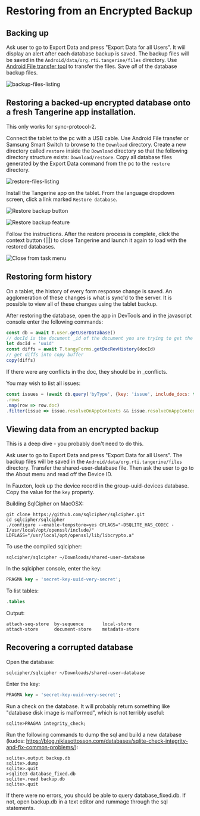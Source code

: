 # Restoring from an Encrypted Backup

## Backing up

Ask user to go to Export Data and press "Export Data for all Users". It wiil display an alert after each database backup is saved. The backup files will be saved in the `Android/data/org.rti.tangerine/files` directory. Use [Android File transfer tool](https://www.android.com/filetransfer/) to transfer the files. Save *all* of the database backup files.

![backup-files-listing](./assets/backup-files-listing.png )

## Restoring a backed-up encrypted database onto a fresh Tangerine app installation.

This only works for sync-protocol-2. 

Connect the tablet to the pc with a USB cable. Use Android File transfer or Samsung Smart Switch to browse to the `Download` directory. Create a new directory called `restore` inside the `Download` directory so that the following directory structure exists: `Download/restore`. Copy all database files generated by the Export Data command from the pc to the `restore` directory. 

![restore-files-listing](./assets/restore-files-listing.png )

Install the Tangerine app on the tablet.  From the language dropdown screen, click a link marked `Restore database`. 

![Restore backup button](./assets/tangy-restore-backup-button_sm.jpg )

![Restore backup feature](./assets/restore-backup-feature_sm.jpg)

Follow the instructions. After the restore process is complete, click the context button (|||) to close Tangerine and launch it again to load with the restored databases.

![Close from task menu](./assets/close-app-completely_sm.jpg)

## Restoring form history

On a tablet, the history of every form response change is saved. An agglomeration of these changes is what is sync'd to the server. It is possible to view all of these changes using the tablet backup.

After restoring the database, open the app in DevTools and in the javascript console enter the following commands:

```javascript
const db = await T.user.getUserDatabase()
// docId is the document _id of the document you are trying to get the history from.
let docId = 'uuid'
const diffs = await T.tangyForms.getDocRevHistory(docId)
// get diffs into copy buffer
copy(diffs)
```

If there were any conflicts in the doc, they should be in _conflicts.

You may wish to list all issues:
```javascript
const issues = (await db.query('byType', {key: 'issue', include_docs: true}))
.rows
.map(row => row.doc)
.filter(issue => issue.resolveOnAppContexts && issue.resolveOnAppContexts.includes('CLIENT'))
```

## Viewing data from an encrypted backup

This is a deep dive - you probably don't need to do this. 

Ask user to go to Export Data and press "Export Data for all Users". The backup files will be saved in the `Android/data/org.rti.tangerine/files` directory. Transfer the shared-user-database file. Then ask the user to go to the About menu and read off the Device ID. 

In Fauxton, look up the device record in the group-uuid-devices database. Copy the value for the `key` property.

Building SqlCipher on MacOSX:

```shell script
git clone https://github.com/sqlcipher/sqlcipher.git
cd sqlcipher/sqlcipher
./configure --enable-tempstore=yes CFLAGS="-DSQLITE_HAS_CODEC -I/usr/local/opt/openssl/include/" LDFLAGS="/usr/local/opt/openssl/lib/libcrypto.a"
```

To use the compiled sqlcipher:

```shell script
sqlcipher/sqlcipher ~/Downloads/shared-user-database
```
In the sqlcipher console, enter the key:

```sql
PRAGMA key = 'secret-key-uuid-very-secret';
```

To list tables:

```sql
.tables
```
Output: 
```shell script
attach-seq-store  by-sequence       local-store
attach-store      document-store    metadata-store
```

## Recovering a corrupted database

Open the database:

```shell script
sqlcipher/sqlcipher ~/Downloads/shared-user-database
```
Enter the key:

```sql
PRAGMA key = 'secret-key-uuid-very-secret';
```

Run a check on the database. It will probably return something like "database disk image is malformed", which is not terribly useful:

```
sqlite>PRAGMA integrity_check;
```

Run the following commands to dump the sql and build a new database (kudos: https://blog.niklasottosson.com/databases/sqlite-check-integrity-and-fix-common-problems/):

```
sqlite>.output backup.db
sqlite>.dump
sqlite>.quit
>sqlite3 database_fixed.db
sqlite>.read backup.db
sqlite>.quit
```
If there were no errors, you should be able to query database_fixed.db. If not, open backup.db in a text editor and rummage through the sql statements.
